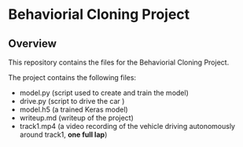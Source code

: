 # Behaviorial Cloning Project

Overview
---
This repository contains the files for the Behaviorial Cloning Project. 

The project contains the following files:

* model.py (script used to create and train the model)
* drive.py (script to drive the car )
* model.h5 (a trained Keras model)
* writeup.md (writeup of the project)
* track1.mp4 (a video recording of the vehicle driving autonomously around track1, **one full lap**)
